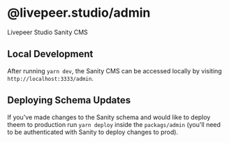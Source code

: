 # @livepeer.studio/admin

Livepeer Studio Sanity CMS

## Local Development

After running `yarn dev`, the Sanity CMS can be accessed locally by visiting
`http://localhost:3333/admin`.

## Deploying Schema Updates

If you've made changes to the Sanity schema and would like to deploy theem to
production run `yarn deploy` inside the `packags/admin` (you'll need to be
authenticated with Sanity to deploy changes to prod).
